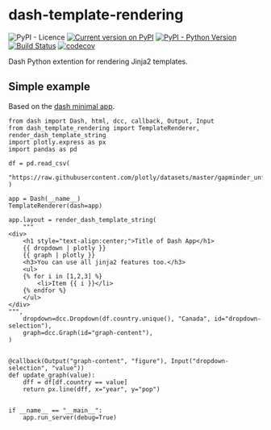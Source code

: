 # dash-template-rendering

![PyPI - Licence](https://img.shields.io/pypi/l/dash-template-rendering)
[![Current version on PyPI](https://img.shields.io/pypi/v/dash-template-rendering)](https://pypi.org/project/dash-template-rendering/)
[![PyPI - Python Version](https://img.shields.io/pypi/pyversions/dash-template-rendering.svg?color=dark-green)](https://pypi.org/project/dash-template-rendering/)
[![Build Status](https://github.com/pschleiter/dash-template-rendering/workflows/build/badge.svg)](https://github.com/pschleiter/dash-template-rendering/actions)
[![codecov](https://codecov.io/gh/pschleiter/dash-template-rendering/branch/main/graph/badge.svg?token=148H4RN9NN)](https://codecov.io/gh/pschleiter/dash-template-rendering)

Dash Python extention for rendering Jinja2 templates.

## Simple example

Based on the [dash minimal app](https://dash.plotly.com/minimal-app).

    from dash import Dash, html, dcc, callback, Output, Input
    from dash_template_rendering import TemplateRenderer, render_dash_template_string
    import plotly.express as px
    import pandas as pd

    df = pd.read_csv(
        "https://raw.githubusercontent.com/plotly/datasets/master/gapminder_unfiltered.csv"
    )

    app = Dash(__name__)
    TemplateRenderer(dash=app)

    app.layout = render_dash_template_string(
        """
    <div>
        <h1 style="text-align:center;">Title of Dash App</h1>
        {{ dropdown | plotly }}
        {{ graph | plotly }}
        <h3>You can use all jinja2 features too.</h3>
        <ul>
        {% for i in [1,2,3] %}
            <li>Item {{ i }}</li>
        {% endfor %}
        </ul>
    </div>
    """,
        dropdown=dcc.Dropdown(df.country.unique(), "Canada", id="dropdown-selection"),
        graph=dcc.Graph(id="graph-content"),
    )


    @callback(Output("graph-content", "figure"), Input("dropdown-selection", "value"))
    def update_graph(value):
        dff = df[df.country == value]
        return px.line(dff, x="year", y="pop")


    if __name__ == "__main__":
        app.run_server(debug=True)

